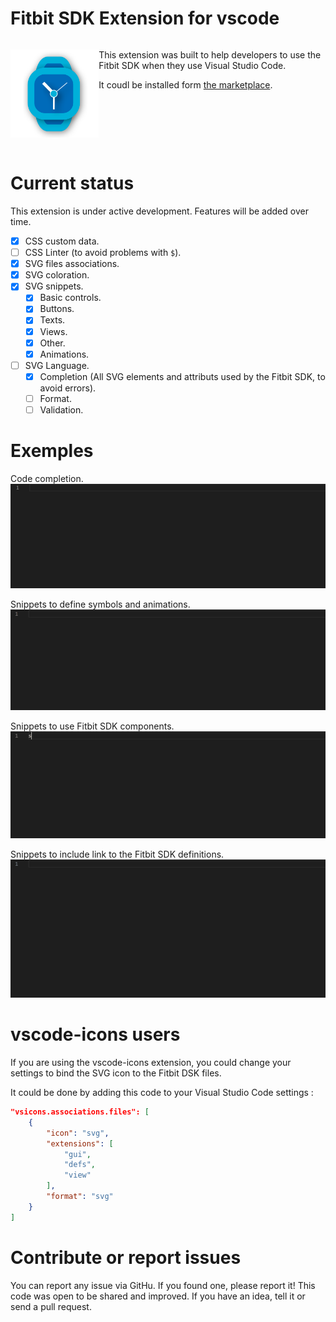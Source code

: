 # Fitbit SDK Extension for vscode

<div style="display: flex;">
<div>

[![Fitbit SDK Extension for vscode](Sources/images/icon.png)](https://marketplace.visualstudio.com/items?itemName=JeremyJeanson.fitbit-sdk-extension)

</div>

<div>

This extension was built to help developers to use the Fitbit SDK when they use Visual Studio Code.

It coudl be installed form [the marketplace](https://marketplace.visualstudio.com/items?itemName=JeremyJeanson.fitbit-sdk-extension).

</div>
</div>


# Current status

This extension is under active development. Features will be added over time. 

- [x] CSS custom data.
- [ ] CSS Linter (to avoid problems with `$`).
- [x] SVG files associations.
- [x] SVG coloration.
- [x] SVG snippets.
    - [x] Basic controls.
    - [x] Buttons.
    - [x] Texts.
    - [x] Views.
    - [x] Other.
    - [x] Animations.
- [ ] SVG Language.
    - [x] Completion (All SVG elements and attributs used by the Fitbit SDK, to avoid errors).
    - [ ] Format.
    - [ ] Validation.

# Exemples

Code completion.
![Make the edition of SVG easier](Assets/demos/code-completion.gif)

Snippets to define symbols and animations.
![An easy way create a custom components](Assets/demos/symbols.gif)

Snippets to use Fitbit SDK components.
![An easy way to use fitbit components components](Assets/demos/components.gif)

Snippets to include link to the Fitbit SDK definitions.
![An easy way create add link to Fitbit definion files](Assets/demos/defs.gif)

# vscode-icons users
If you are using the vscode-icons extension, you could change your settings to bind the SVG icon to the Fitbit DSK files.

It could be done by adding this code to your Visual Studio Code settings :

```json
"vsicons.associations.files": [
    {
        "icon": "svg",
        "extensions": [
            "gui",
            "defs",
            "view"
        ],
        "format": "svg"
    }
]
```

# Contribute or report issues
You can report any issue via GitHu. If you found one, please report it! This code was open to be shared and improved. If you have an idea, tell it or send a pull request. 